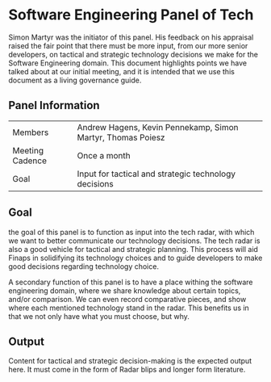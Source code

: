 # Software Engineering Panel of Tech

Simon Martyr was the initiator of this panel. His feedback on his appraisal raised the fair point that there must be 
more input, from our more senior developers, on tactical and strategic technology decisions we make for the Software 
Engineering domain. This document highlights points we have talked about at our initial meeting, and it is intended 
that we use this document as a living governance guide.

## Panel Information

|                 |                                                             |
|-----------------|-------------------------------------------------------------|
| Members         | Andrew Hagens, Kevin Pennekamp, Simon Martyr, Thomas Poiesz |
| Meeting Cadence | Once a month                                                |
| Goal            | Input for tactical and strategic technology decisions       |

## Goal 
the goal of this panel is to function as input into the tech radar, with which we want to better communicate our 
technology decisions. The tech radar is also a good vehicle for tactical and strategic planning. This process will 
aid Finaps in solidifying its technology choices and to guide developers to make good decisions regarding 
technology choice. 

A secondary function of this panel is to have a place withing the software engineering domain, where we share 
knowledge about certain topics, and/or comparison. We can even record comparative pieces, and show where 
each mentioned technology stand in the radar. This benefits us in that we not only have what you must choose, but why.

## Output

Content for tactical and strategic decision-making is the expected output here. It must come in the form of Radar 
blips and longer form literature. 
